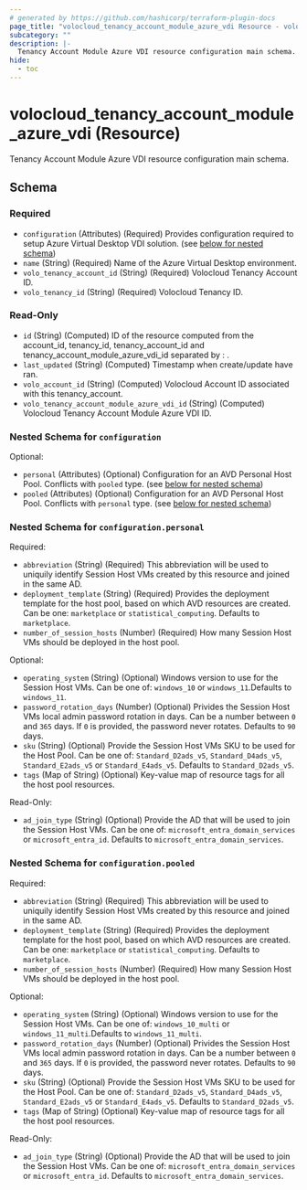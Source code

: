 ```yaml
---
# generated by https://github.com/hashicorp/terraform-plugin-docs
page_title: "volocloud_tenancy_account_module_azure_vdi Resource - volocloud"
subcategory: ""
description: |-
  Tenancy Account Module Azure VDI resource configuration main schema.
hide:
  - toc
---
```


# volocloud_tenancy_account_module_azure_vdi (Resource)

Tenancy Account Module Azure VDI resource configuration main schema.



<!-- schema generated by tfplugindocs -->
## Schema

### Required

- `configuration` (Attributes) (Required) Provides configuration required to setup Azure Virtual Desktop VDI solution. (see [below for nested schema](#nestedatt--configuration))
- `name` (String) (Required) Name of the Azure Virtual Desktop environment.
- `volo_tenancy_account_id` (String) (Required) Volocloud Tenancy Account ID.
- `volo_tenancy_id` (String) (Required) Volocloud Tenancy ID.

### Read-Only

- `id` (String) (Computed) ID of the resource computed from the account_id, tenancy_id, tenancy_account_id and tenancy_account_module_azure_vdi_id separated by : .
- `last_updated` (String) (Computed) Timestamp when create/update have ran.
- `volo_account_id` (String) (Computed) Volocloud Account ID associated with this tenancy_account.
- `volo_tenancy_account_module_azure_vdi_id` (String) (Computed) Volocloud Tenancy Account Module Azure VDI ID.

<a id="nestedatt--configuration"></a>
### Nested Schema for `configuration`

Optional:

- `personal` (Attributes) (Optional) Configuration for an AVD Personal Host Pool. Conflicts with `pooled` type. (see [below for nested schema](#nestedatt--configuration--personal))
- `pooled` (Attributes) (Optional) Configuration for an AVD Personal Host Pool. Conflicts with `personal` type. (see [below for nested schema](#nestedatt--configuration--pooled))

<a id="nestedatt--configuration--personal"></a>
### Nested Schema for `configuration.personal`

Required:

- `abbreviation` (String) (Required) This abbreviation will be used to uniquily identify Session Host VMs created by this resource and joined in the same AD.
- `deployment_template` (String) (Required) Provides the deployment template for the host pool, based on which AVD resources are created. Can be one: `marketplace` or `statistical_computing`. Defaults to `marketplace`.
- `number_of_session_hosts` (Number) (Required) How many Session Host VMs should be deployed in the host pool.

Optional:

- `operating_system` (String) (Optional) Windows version to use for the Session Host VMs. Can be one of: `windows_10` or `windows_11`.Defaults to `windows_11`.
- `password_rotation_days` (Number) (Optional) Privides the Session Host VMs local admin password rotation in days. Can be a number between `0` and `365` days. If `0` is provided, the password never rotates. Defaults to `90` days.
- `sku` (String) (Optional) Provide the Session Host VMs SKU to be used for the Host Pool. Can be one of: `Standard_D2ads_v5`, `Standard_D4ads_v5`, `Standard_E2ads_v5` or `Standard_E4ads_v5`. Defaults to `Standard_D2ads_v5`.
- `tags` (Map of String) (Optional) Key-value map of resource tags for all the host pool resources.

Read-Only:

- `ad_join_type` (String) (Optional) Provide the AD that will be used to join the Session Host VMs. Can be one of: `microsoft_entra_domain_services` or `microsoft_entra_id`. Defaults to `microsoft_entra_domain_services`.


<a id="nestedatt--configuration--pooled"></a>
### Nested Schema for `configuration.pooled`

Required:

- `abbreviation` (String) (Required) This abbreviation will be used to uniquily identify Session Host VMs created by this resource and joined in the same AD.
- `deployment_template` (String) (Required) Provides the deployment template for the host pool, based on which AVD resources are created. Can be one: `marketplace` or `statistical_computing`. Defaults to `marketplace`.
- `number_of_session_hosts` (Number) (Required) How many Session Host VMs should be deployed in the host pool.

Optional:

- `operating_system` (String) (Optional) Windows version to use for the Session Host VMs. Can be one of: `windows_10_multi` or `windows_11_multi`.Defaults to `windows_11_multi`.
- `password_rotation_days` (Number) (Optional) Privides the Session Host VMs local admin password rotation in days. Can be a number between `0` and `365` days. If `0` is provided, the password never rotates. Defaults to `90` days.
- `sku` (String) (Optional) Provide the Session Host VMs SKU to be used for the Host Pool. Can be one of: `Standard_D2ads_v5`, `Standard_D4ads_v5`, `Standard_E2ads_v5` or `Standard_E4ads_v5`. Defaults to `Standard_D2ads_v5`.
- `tags` (Map of String) (Optional) Key-value map of resource tags for all the host pool resources.

Read-Only:

- `ad_join_type` (String) (Optional) Provide the AD that will be used to join the Session Host VMs. Can be one of: `microsoft_entra_domain_services` or `microsoft_entra_id`. Defaults to `microsoft_entra_domain_services`.
